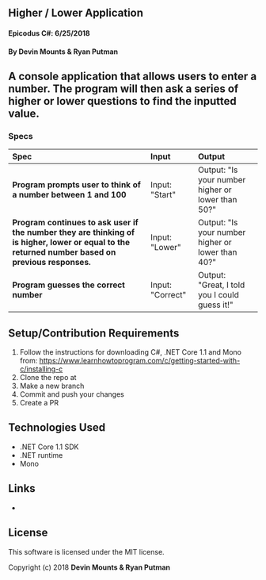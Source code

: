 ## Higher / Lower Application

#### Epicodus C#:  6/25/2018

#### By Devin Mounts & Ryan Putman

## A console application that allows users to enter a number.  The program will then ask a series of higher or lower questions to find the inputted value.

### Specs
| Spec | Input | Output |
| :-------------     | :------------- | :------------- |
| **Program prompts user to think of a number between 1 and 100**| Input: "Start" | Output: "Is your number higher or lower than 50?" |
| **Program continues to ask user if the number they are thinking of is higher, lower or equal to the returned number based on previous responses.**| Input: "Lower" | Output: "Is your number higher or lower than 40?" |
| **Program guesses the correct number**| Input: "Correct" | Output: "Great, I told you I could guess it!" |


## Setup/Contribution Requirements

1. Follow the instructions for downloading C#, .NET Core 1.1 and Mono from: https://www.learnhowtoprogram.com/c/getting-started-with-c/installing-c
1. Clone the repo at
1. Make a new branch
1. Commit and push your changes
1. Create a PR

## Technologies Used

* .NET Core 1.1 SDK
* .NET runtime
* Mono

## Links

*

## License

This software is licensed under the MIT license.

Copyright (c) 2018 **Devin Mounts & Ryan Putman**
